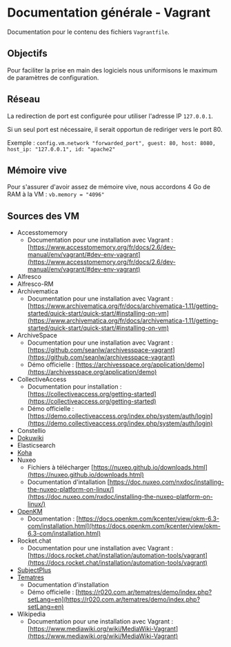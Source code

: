 # Documentation générale - Vagrant

Documentation pour le contenu des fichiers `Vagrantfile`.

## Objectifs

Pour faciliter la prise en main des logiciels nous uniformisons le maximum de paramètres de configuration.

## Réseau

La redirection de port est configurée pour utiliser l'adresse IP `127.0.0.1`.

Si un seul port est nécessaire, il serait opportun de rediriger vers le port 80.

Exemple : `config.vm.network "forwarded_port", guest: 80, host: 8080, host_ip: "127.0.0.1", id: "apache2"`

## Mémoire vive

Pour s'assurer d'avoir assez de mémoire vive, nous accordons 4 Go de RAM à la VM : `vb.memory = "4096"`

## Sources des VM

* Accesstomemory
  * Documentation pour une installation avec Vagrant : [https://www.accesstomemory.org/fr/docs/2.6/dev-manual/env/vagrant/#dev-env-vagrant](https://www.accesstomemory.org/fr/docs/2.6/dev-manual/env/vagrant/#dev-env-vagrant)
* Alfresco
* Alfresco-RM
* Archivematica
  * Documentation pour une installation avec Vagrant : [https://www.archivematica.org/fr/docs/archivematica-1.11/getting-started/quick-start/quick-start/#installing-on-vm](https://www.archivematica.org/fr/docs/archivematica-1.11/getting-started/quick-start/quick-start/#installing-on-vm)
* ArchiveSpace
  * Documentation pour une installation avec Vagrant : [https://github.com/seanlw/archivesspace-vagrant](https://github.com/seanlw/archivesspace-vagrant)
  * Démo officielle : [https://archivesspace.org/application/demo](https://archivesspace.org/application/demo)
* CollectiveAccess
  * Documentation pour installation : [https://collectiveaccess.org/getting-started](https://collectiveaccess.org/getting-started)
  * Démo officielle : [https://demo.collectiveaccess.org/index.php/system/auth/login](https://demo.collectiveaccess.org/index.php/system/auth/login)
* Constellio
* [Dokuwiki](https://www.dokuwiki.org/dokuwiki)
* Elasticsearch
* [Koha](https://koha-community.org/)
* Nuxeo
  * Fichiers à télécharger [https://nuxeo.github.io/downloads.html](https://nuxeo.github.io/downloads.html)
  * Documentation d'intallation [https://doc.nuxeo.com/nxdoc/installing-the-nuxeo-platform-on-linux/](https://doc.nuxeo.com/nxdoc/installing-the-nuxeo-platform-on-linux/)
* [OpenKM](https://www.openkm.com/)
  * Documentation : [https://docs.openkm.com/kcenter/view/okm-6.3-com/installation.html](https://docs.openkm.com/kcenter/view/okm-6.3-com/installation.html)
* Rocket.chat
  * Documentation pour une installation avec Vagrant : [https://docs.rocket.chat/installation/automation-tools/vagrant](https://docs.rocket.chat/installation/automation-tools/vagrant)
* [SubjectPlus](http://www.subjectsplus.com/)
* [Tematres](https://www.vocabularyserver.com/)
  * Documentation d'installation
  * Démo officielle : [https://r020.com.ar/tematres/demo/index.php?setLang=en](https://r020.com.ar/tematres/demo/index.php?setLang=en)
* Wikipedia
  * Documentation pour une installation avec Vagrant : [https://www.mediawiki.org/wiki/MediaWiki-Vagrant](https://www.mediawiki.org/wiki/MediaWiki-Vagrant)
